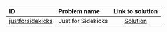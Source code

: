 | ID | Problem name | Link to solution |
|:---|:---|:---:|
| [justforsidekicks](https://open.kattis.com/problems/justforsidekicks) | Just for Sidekicks | [Solution](https://github.com/versenyi98/kattis-solutions/tree/main/solutions/justforsidekicks)|
